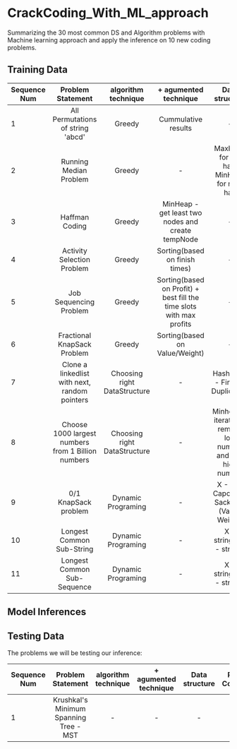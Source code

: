 # CrackCoding_With_ML_approach
Summarizing the 30 most common DS and Algorithm problems with Machine learning approach and apply the inference on 10 new coding problems. 


## Training Data

| Sequence Num| Problem Statement   | algorithm technique | + agumented technique | Data structure | Runtime Complexity | Space Complexity | 
| ------------- |:-------------:|:-------------:| :-------------:| :-------------:| :-------------:| -----:|
| 1| All Permutations of string 'abcd' | Greedy | Cummulative results | - | - | - |
| 2| Running Median Problem | Greedy |- |MaxHeap for left half, MinHeap for right half | - | - |
| 3| Haffman Coding | Greedy| MinHeap - get least two nodes and create tempNode | - | - |
| 4| Activity Selection Problem | Greedy | Sorting(based on finish times) | -  | - | - |
| 5| Job Sequencing Problem | Greedy | Sorting(based on Profit) + best fill the time slots with max profits | -  | - | - |
| 6| Fractional KnapSack Problem | Greedy | Sorting(based on Value/Weight) | -  | - | - |
| 7| Clone a linkedlist with next, random pointers | Choosing right DataStructure |-| HashTable - Finding Duplication | - | - |
| 8| Choose 1000 largest numbers from 1 Billion numbers| Choosing right DataStructure |-| Minheap - iteratively remove low number and add high number | - | - |
| 9| 0/1 KnapSack problem | Dynamic Programing | - | X - 0 to Capcity of Sack, Y - (Value, Weight)  | - | - |
| 10| Longest Common Sub-String | Dynamic Programing | - | X - stringA, Y - stringB | - | - |
| 11| Longest Common Sub-Sequence | Dynamic Programing | - | X - stringA, Y - stringB | - | - |


## Model Inferences


## Testing Data

The problems we will be testing our inference:

| Sequence Num| Problem Statement   | algorithm technique | + agumented technique | Data structure | Runtime Complexity | Space Complexity | 
| ------------- |:-------------:|:-------------:| :-------------:| :-------------:| :-------------:| -----:|
| 1| Krushkal's Minimum Spanning Tree - MST | - | - | - | - | - |
